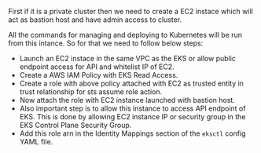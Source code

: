 First if it is a private cluster then we need to create a EC2 instace which will act as bastion host and have admin access to cluster. 

All the commands for managing and deploying to Kubernetes will be run from this intance. So for that we need to follow below steps:
- Launch an EC2 instace in the same VPC as the EKS or allow public endpoint access for API and whitelist IP of EC2.
- Create a AWS IAM Policy with EKS Read Access.
- Create a role with above policy attached with EC2 as trusted entity in trust relationship for sts assume role action.
- Now attach the role with EC2 instance launched with bastion host.
- Also important step is to allow this instance to access API endpoint of EKS. This is done by allowing EC2 instance IP or security group in the EKS Control Plane Security Group.
- Add this role arn in the Identity Mappings section of the `eksctl` config YAML file.